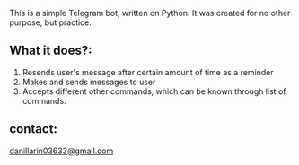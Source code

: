 This is a simple Telegram bot, written on Python. It was created for no other purpose, but practice.

## What it does?:

1) Resends user's message after certain amount of time as a reminder
2) Makes and sends messages to user
3) Accepts different other commands, which can be known through list of commands.

## contact:

danillarin03633@gmail.com

